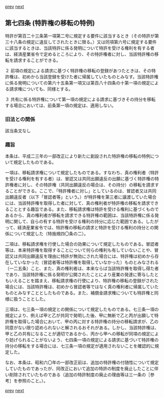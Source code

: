 [prev](/specific/markdowns/特許法/099_Mp-Ch_4-Se_1-At_73.md)
[next](/specific/markdowns/特許法/101_Mp-Ch_4-Se_1-At_75.md)
## 第七四条 (特許権の移転の特例)
特許が第百二十三条第一項第二号に規定する要件に該当するとき（その特許が第三十八条の規定に違反してされたときに限る。）又は同項第六号に規定する要件に該当するときは、当該特許に係る発明について特許を受ける権利を有する者は、経済産業省令で定めるところにより、その特許権者に対し、当該特許権の移転を請求することができる。

２ 前項の規定による請求に基づく特許権の移転の登録があつたときは、その特許権は、初めから当該登録を受けた者に帰属していたものとみなす。当該特許権に係る発明についての第六十五条第一項又は第百八十四条の十第一項の規定による請求権についても、同様とする。

３ 共有に係る特許権について第一項の規定による請求に基づきその持分を移転する場合においては、前条第一項の規定は、適用しない。


### 旧法との関係
該当条文なし

### 趣旨
本条は、平成二三年の一部改正により新たに創設された特許権の移転の特例について規定したものである。

一項は、移転請求権について規定したものである。すなわち、真の権利者（特許を受ける権利を有する者）は、冒認又は共同出願違反の出願に基づく特許権の特許権者に対し、その特許権（共同出願違反の場合は、その持分）の移転を請求することができる。ここで、「特許権者に対し」としているのは、冒認者又は共同出願違反者（以下「冒認者等」という。）が特許権を第三者に譲渡していた場合には、当該特許権を取得した者に対して、真の権利者が特許権の移転を請求できることとする趣旨である。また、移転請求権は特許を受ける権利に基づくものであるから、真の権利者が移転を請求できる特許権の範囲は、当該特許権に係る発明に関して、自らの有する特許を受ける権利の持分に応じた範囲である。したがって、経済産業省令では、特許権の移転の請求と特許を受ける権利の持分との関係について規定した（特施規四〇条の二）。

二項は、移転請求権を行使した場合の効果について規定したものである。冒認者等は、本来特許権を取得することについて何らの権利も有していないことや、冒認又は共同出願違反を理由に特許が無効にされた場合には、特許権は初めから存在していなかった（冒認者等は特許権を取得していなかった）ものとみなされる（一二五条）こと、また、真の権利者は、本来ならば当該特許権を取得し得た者であり、当該特許権に係る発明が公開されたことにより産業の発達に寄与したともいえることを踏まえ、移転請求権の行使により、特許権の移転の登録がされた場合には、当該特許権は、初めから冒認者等ではなく真の権利者に帰属していたものとみなすこととしたものである。また、補償金請求権についても特許権と同様に扱うこととした。

三項は、七三条一項の規定との関係について規定したものである。七三条一項の規定により、例えば甲と乙が共同で発明した後、甲に無断で乙と丙が出願して特許権を取得した場合において、甲の丙に対する特許権の持分の移転請求が、乙の同意がない限り認められないと解されるおそれがある。しかし、当該特許権は、甲と乙の共有になることが適切であるから、丙から甲への移転が同項の規定により妨げられることがないよう、七四条一項の規定による請求に基づいて特許権の持分の移転をする場合には、七三条一項の規定が適用されないことを確認的に規定した。

なお、本条は、昭和六〇年の一部改正前は、追加の特許権の付随性について規定していたものであったが、同改正において追加の特許の制度を廃止したことに伴い削除されていたものである（追加の特許制度の廃止の理由等は三一条の［参考］を参照のこと。）。


[prev](/specific/markdowns/特許法/099_Mp-Ch_4-Se_1-At_73.md)
[next](/specific/markdowns/特許法/101_Mp-Ch_4-Se_1-At_75.md)